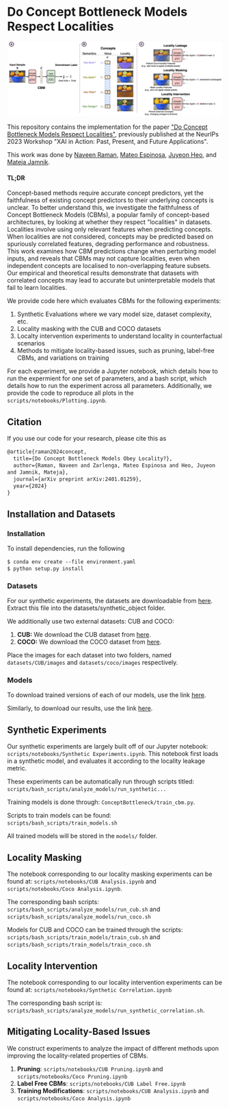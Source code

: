 # Do Concept Bottleneck Models Respect Localities

![Paper Overview](img/Locality_Abstract_CBM.png)

This repository contains the implementation for the paper ["Do Concept Bottleneck Models Respect Localities"](https://arxiv.org/abs/2401.01259), previously published at the NeurIPs 2023 Workshop "XAI in Action: Past, Present, and Future Applications".

This work was done by [Naveen Raman](https://naveenraman.com/), [Mateo Espinosa](https://hairyballtheorem.com/), [Juyeon Heo](https://sites.google.com/view/juyeonheo/), and [Mateja Jamnik](https://www.cl.cam.ac.uk/~mj201/). 

#### TL;DR
Concept-based methods require accurate concept predictors, yet the faithfulness of existing concept predictors to their underlying concepts is unclear.
To better understand this, we investigate the faithfulness of Concept Bottleneck Models (CBMs), a popular family of concept-based architectures, by looking at whether they respect "localities" in datasets. 
Localities involve using only relevant features when predicting concepts. 
When localities are not considered, concepts may be predicted based on spuriously correlated features, degrading performance and robustness. 
This work examines how CBM predictions change when perturbing model inputs, and reveals that CBMs may not capture localities, even when independent concepts are localised to non-overlapping feature subsets. 
Our empirical and theoretical results demonstrate that datasets with correlated concepts may lead to accurate but uninterpretable models that fail to learn localities. 

We provide code here which evaluates CBMs for the following experiments: 
1. Synthetic Evaluations where we vary model size, dataset complexity, etc.
2. Locality masking with the CUB and COCO datasets
3. Localty intervention experiments to understand locality in counterfactual scenarios
4. Methods to mitigate locality-based issues, such as pruning, label-free CBMs, and variations on training

For each experiment, we provide a Jupyter notebook, which details how to run the expermient for one set of parameters, and a bash script, which details how to run the experiment across all parameters. 
Additionally, we provide the code to reproduce all plots in the ```scripts/notebooks/Plotting.ipynb```. 

## Citation
If you use our code for your research, please cite this as
```
@article{raman2024concept,
  title={Do Concept Bottleneck Models Obey Locality?},
  author={Raman, Naveen and Zarlenga, Mateo Espinosa and Heo, Juyeon and Jamnik, Mateja},
  journal={arXiv preprint arXiv:2401.01259},
  year={2024}
}
```

## Installation and Datasets
### Installation
To install dependencies, run the following
```
$ conda env create --file environment.yaml
$ python setup.py install
```

### Datasets
For our synthetic experiments, the datasets are downloadable from <a href="https://cmu.box.com/s/4omue1ywnoboqm7tmh1rv4j1qg240p0g">here</a>. 
Extract this file into the datasets/synthetic_object folder. 

We additionally use two external datasets: CUB and COCO:

1. **CUB:** We download the CUB dataset from <a href="https://www.vision.caltech.edu/datasets/cub_200_2011/">here</a>. 
2. **COCO:** We download the COCO dataset from <a href="https://cocodataset.org/#home">here</a>. 

Place the images for each dataset into two folders, named ```datasets/CUB/images``` and ```datasets/coco/images``` respectively. 

### Models
To download trained versions of each of our models, use the link <a href="https://cmu.box.com/s/usy4h34vp51bsoeafot7jf79i9uc8cg5">here</a>. 

Similarly, to download our results, use the link <a href="https://cmu.box.com/s/8mvnvpwzfrowgbs53ua2biyn7t3wc6cu">here</a>. 

## Synthetic Experiments
Our synthetic experiments are largely built off of our Jupyter notebook: ```scripts/notebooks/Synthetic Experiments.ipynb```. 
This notebook first loads in a synthetic model, and evaluates it according to the locality leakage metric. 

These experiments can be automatically run through scripts titled: ```scripts/bash_scripts/analyze_models/run_synthetic...```

Training models is done through: ```ConceptBottleneck/train_cbm.py```. 

Scripts to train models can be found: ```scripts/bash_scripts/train_models.sh```

All trained models will be stored in the ```models/``` folder. 

## Locality Masking
The notebook corresponding to our locality masking experiments can be found at: ```scripts/notebooks/CUB Analysis.ipynb``` and ```scripts/notebooks/Coco Analysis.ipynb```. 

The corresponding bash scripts: ```scripts/bash_scripts/analyze_models/run_cub.sh``` and ```scripts/bash_scripts/analyze_models/run_coco.sh```

Models for CUB and COCO can be trained through the scripts: ```scripts/bash_scripts/train_models/train_cub.sh``` and ```scripts/bash_scripts/train_models/train_coco.sh```

## Locality Intervention
The notebook corresponding to our locality intervention experiments can be found at: ```scripts/notebooks/Synthetic Correlation.ipynb```

The corresponding bash script is: ```scripts/bash_scripts/analyze_models/run_synthetic_correlation.sh```. 

## Mitigating Locality-Based Issues
We construct experiments to analyze the impact of different methods upon improving the locality-related properties of CBMs. 
1. **Pruning**: ```scripts/notebooks/CUB Pruning.ipynb``` and ```scripts/notebooks/Coco Pruning.ipynb```
2. **Label Free CBMs**: ```scripts/notebooks/CUB Label Free.ipynb```
3. **Training Modifications**: ```scripts/notebooks/CUB Analysis.ipynb``` and ```scripts/notebooks/Coco Analysis.ipynb```